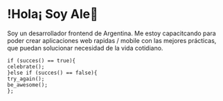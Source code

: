 # !Hola¡ Soy Ale👋
Soy un desarrollador frontend de Argentina. Me estoy capacitcando para poder crear aplicaciones web rapidas / mobile con las mejores prácticas, que puedan solucionar necesidad de la vida cotidiano.


```
if (succes() == true){
celebrate();
}else if (succes() == false){
try_again();
be_awesome();
};
```



<!--
**alegm-dev/alegm-dev** is a ✨ _special_ ✨ repository because its `README.md` (this file) appears on your GitHub profile.

Here are some ideas to get you started:

- 🔭 I’m currently working on ...
- 🌱 I’m currently learning ...
- 👯 I’m looking to collaborate on ...
- 🤔 I’m looking for help with ...
- 💬 Ask me about ...
- 📫 How to reach me: ...
- 😄 Pronouns: ...
- ⚡ Fun fact: ...
-->
